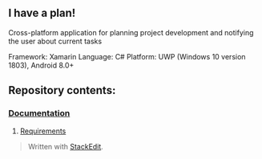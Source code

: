 ﻿## I have a plan!

Cross-platform application for planning project development and notifying the user about current tasks

Framework: Xamarin
Language: C#
Platform: UWP (Windows 10 version 1803), Android 8.0+

## Repository contents:

### [Documentation](documents)<br>
1. [Requirements](documents/Requirements.md)<br>


> Written with [StackEdit](https://stackedit.io/).
